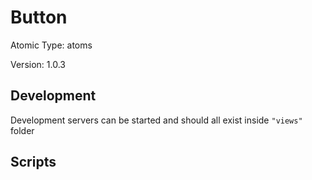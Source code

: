 # Button

Atomic Type: atoms

Version: 1.0.3

## Development

Development servers can be started and should all exist inside `"views"` folder

## Scripts
